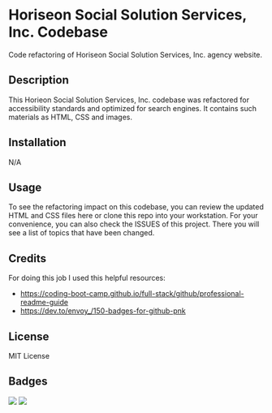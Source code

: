 # Horiseon Social Solution Services, Inc. Codebase

Code refactoring of Horiseon Social Solution Services, Inc. agency website.

## Description

This Horieon Social Solution Services, Inc. codebase was refactored for accessibility standards and optimized for search engines. It contains such materials as HTML, CSS and images.

## Installation

N/A

## Usage

To see the refactoring impact on this codebase, you can review the updated HTML and CSS files here or clone this repo into your workstation. For your convenience, you can also check the ISSUES of this project. There you will see a list of topics that have been changed.

## Credits

For doing this job I used this helpful resources: 

- https://coding-boot-camp.github.io/full-stack/github/professional-readme-guide
- https://dev.to/envoy_/150-badges-for-github-pnk

## License

MIT License

## Badges

<img src="https://img.shields.io/badge/CSS3-1572B6?style=for-the-badge&logo=css3&logoColor=white" />    

<img src="https://img.shields.io/badge/HTML5-E34F26?style=for-the-badge&logo=html5&logoColor=white" />                               
